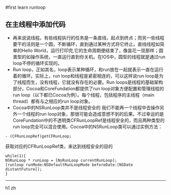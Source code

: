#first learn runloop 
## 在主线程中添加代码

* 再来说说线程。有些线程执行的任务是一条直线，起点到终点；而另一些线程要干的活则是一个圆，不断循环，直到通过某种方式将它终止。直线线程如简单的Hello World，运行打印完,它的生命周期便结束了，像昙花一现那样；圆类型的如操作系统，一直运行直到你关机。在IOS中，圆型的线程就是通过run loop不停的循环实现的。
* Run loop，正如其名，loop表示某种循环，和run放在一起就表示一直在运行着的循环。实际上，run loop和线程是紧密相连的，可以这样说run loop是为了线程而生，没有线程，它就没有存在的必要。Run loops是线程的基础架构部分，Cocoa和CoreFundation都提供了run loop对象方便配置和管理线程的run loop（以下都已Cocoa为例）。每个线程，包括程序的主线程（main thread）都有与之相应的run loop对象。
* Cocoa中的NSRunLoop类并不是线程安全的
我们不能再一个线程中去操作另外一个线程的run loop对象，那很可能会造成意想不到的后果。不过幸运的是CoreFundation中的不透明类CFRunLoopRef是线程安全的，而且两种类型的run loop完全可以混合使用。Cocoa中的NSRunLoop类可以通过实例方法：
```
- (CFRunLoopRef)getCFRunLoop;
```
获取对应的CFRunLoopRef类，来达到线程安全的目的

```
while(1){
NSRunLoop * runLoop = [NsRunLoop currentRunLoop];
[runloop runMode:NSDefaultRunLoopMode beforeDate:[NSDate distantFuture]];
}
```

-------------------------
h1
zh
